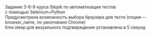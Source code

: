 Задание 3-6-9 курса Stepik по автоматизации тестов  
с помощью Selenium+Python  
Предусмотрена возможность выбора браузера для теста (опцмя --browser_name, по умолчанию Chrome)  
time.sleep для визуального подтверждения установлена в 5 секунд 

